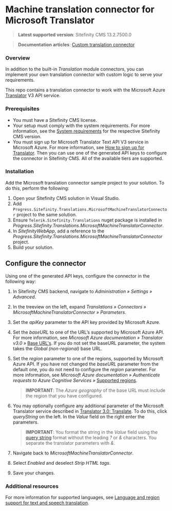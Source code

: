 Machine translation connector for Microsoft Translator
===========================================

>**Latest supported version**: Sitefinity CMS 13.2.7500.0

>**Documentation articles**: [Custom translation connector](http://www.progress.com/documentation/sitefinity-cms/custom-translation-connector)

### Overview
In addition to the built-in *Translation* module connectors, you can implement your own translation connector with custom logic to serve your requirements.

This repo contains a translation connector to work with the Microsoft Azure [Translator](https://azure.microsoft.com/en-us/services/cognitive-services/translator-text-api/) V3 API service. 

### Prerequisites
- You must have a Sitefinity CMS license.
- Your setup must comply with the system requirements.
 For more information, see the [System requirements](https://docs.sitefinity.com/system-requirements) for the respective Sitefinity CMS version.
- You must sign up for Microsoft Translator Text API V3 service in Microsoft Azure.
 For more information, see [How to sign up for Translator](https://docs.microsoft.com/en-us/azure/cognitive-services/translator/translator-text-how-to-signup).
 Then you can use one of the generated API keys to configure the connector in Sitefinity CMS. All of the available tiers are supported.
 
### Installation
Add the Microsoft translation connector sample project to your solution.
 To do this, perform the following:
1. Open your Sitefinity CMS solution in Visual Studio.
2. Add `Progress.Sitefinity.Translations.MicrosoftMachineTranslatorConnector` project to the same solution.
3. Ensure `Telerik.Sitefinity.Translations` nuget package is installed in _Progress.Sitefinity.Translations.MicrosoftMachineTranslatorConnector_.
4. In _SitefinityWebApp_, add a reference to the _Progress.Sitefinity.Translations.MicrosoftMachineTranslatorConnector_ project.
5. Build your solution.

## Configure the connector
Using one of the generated API keys, configure the connector in the following way:
1. In Sitefinity CMS backend, navigate to _Administration » Settings » Advanced_.
2. In the treeview on the left, expand _Translations » Connectors » MicrosoftMachineTranslatorConnector » Parameters_.
3. Set the _apiKey_ parameter to the API key provided by Microsoft Azure.
4. Set the _baseURL_ to one of the URL’s supported by Microsoft Azure API.
 For more information, see _Microsoft Azure documentation » Translator v3.0 »_ [Base URL's](https://docs.microsoft.com/en-us/azure/cognitive-services/translator/reference/v3-0-reference#base-urls).
 If you do not set the baseURL parameter, the system takes the _Global (non-regional)_ base URL.
5. Set the _region_ parameter to one of the regions, supported by Microsoft Azure API.
 If you have not changed the _baseURL_ parameter from the default one, you do not need to configure the _region_ parameter.
 For more information, see _Microsoft Azure documentation » Authenticate requests to Azure Cognitive Services »_ [Supported regions](https://docs.microsoft.com/en-us/azure/cognitive-services/authentication?tabs=powershell#supported-regions).
 
   >**IMPORTANT**: The _Azure geography_ of the base URL must include the region that you have configured.
6. You may optionally configure any additional parameter of the Microsoft Translator service described in [Translator 3.0: Translate](https://docs.microsoft.com/en-us/azure/cognitive-services/translator/reference/v3-0-translate#optional-parameters). To do this, click _queryString_ on the left. In the _Value_ field on the right enter the parameters.
 
   >**IMPORTANT**: You format the string in the _Value_ field using the [query string](https://en.wikipedia.org/wiki/Query_string) format without the leading _?_ or _&amp;_ characters. You separate the translator parameters with _&amp;_.
7. Navigate back to _MicrosoftMachineTranslatorConnector_.
8. Select _Enabled_ and deselect _Strip HTML tags_.
9. Save your changes.

### Additional resources

For more information for supported languages, see [Language and region support for text and speech translation](https://docs.microsoft.com/en-us/azure/cognitive-services/translator/language-support#translation).